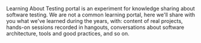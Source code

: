 <p>Learning About Testing portal is an experiment for knowledge sharing about software testing. We are not a common learning portal, here we'll share with you what we've learned during the years, with: content of real projects, hands-on sessions recorded in hangouts, conversations about software architecture, tools and good practices, and so on.</p>
